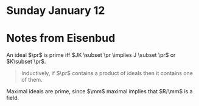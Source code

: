 # Sunday January 12

# Notes from Eisenbud

An ideal $\pr$ is prime iff $JK \subset \pr \implies J \subset \pr$ or $K\subset \pr$.

> Inductively, if $\pr$ contains a product of ideals then it contains one of them.

Maximal ideals are prime, since $\mm$ maximal implies that $R/\mm$ is a field.
